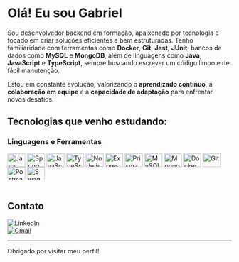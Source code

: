 # Olá! Eu sou Gabriel

Sou desenvolvedor backend em formação, apaixonado por tecnologia e focado em criar soluções eficientes e bem estruturadas. Tenho familiaridade com ferramentas como **Docker**, **Git**, **Jest**, **JUnit**, bancos de dados como **MySQL** e **MongoDB**, além de linguagens como **Java**, **JavaScript** e **TypeScript**, sempre buscando escrever um código limpo e de fácil manutenção.

Estou em constante evolução, valorizando o **aprendizado contínuo**, a **colaboração em equipe** e a **capacidade de adaptação** para enfrentar novos desafios.

## Tecnologias que venho estudando:

### Linguagens e Ferramentas
<div style="display: inline_block">
  <img align="center" alt="Java" height="30" width="40" src="https://cdn.jsdelivr.net/gh/devicons/devicon/icons/java/java-original.svg" />
  <img align="center" alt="Spring" height="30" width="40" src="https://cdn.jsdelivr.net/gh/devicons/devicon/icons/spring/spring-original.svg" />
  <img align="center" alt="JavaScript" height="30" width="40" src="https://cdn.jsdelivr.net/gh/devicons/devicon/icons/javascript/javascript-original.svg" />
  <img align="center" alt="TypeScript" height="30" width="40" src="https://cdn.jsdelivr.net/gh/devicons/devicon/icons/typescript/typescript-original.svg" />
  <img align="center" alt="Node.js" height="30" width="40" src="https://cdn.jsdelivr.net/gh/devicons/devicon/icons/nodejs/nodejs-original.svg" />
  <img align="center" alt="Express" height="30" width="40" src="https://cdn.jsdelivr.net/gh/devicons/devicon/icons/express/express-original.svg" />
  <img align="center" alt="Prisma" height="30" width="40" src="https://cdn.jsdelivr.net/gh/devicons/devicon/icons/prisma/prisma-original.svg" />
  <img align="center" alt="MySQL" height="30" width="40" src="https://cdn.jsdelivr.net/gh/devicons/devicon/icons/mysql/mysql-original.svg" />
  <img align="center" alt="MongoDB" height="30" width="40" src="https://cdn.jsdelivr.net/gh/devicons/devicon/icons/mongodb/mongodb-original.svg" />
  <img align="center" alt="Docker" height="30" width="40" src="https://cdn.jsdelivr.net/gh/devicons/devicon/icons/docker/docker-original.svg" />
  <img align="center" alt="Git" height="30" width="40" src="https://cdn.jsdelivr.net/gh/devicons/devicon/icons/git/git-original.svg" />
  <img align="center" alt="Postman" height="30" width="40" src="https://www.svgrepo.com/show/354202/postman-icon.svg" />
  <img align="center" alt="Swagger" height="30" width="40" src="https://www.vectorlogo.zone/logos/swagger/swagger-icon.svg" />
</div>

<br />

## Contato

[![LinkedIn](https://img.shields.io/badge/LinkedIn-blue?style=for-the-badge&logo=linkedin&logoColor=white)](https://www.linkedin.com/in/gabriel-de-souza-vaz-140867219)  
[![Gmail](https://img.shields.io/badge/Gmail-red?style=for-the-badge&logo=gmail&logoColor=white)](mailto:gabrielgaasouzaofs@gmail.com)

---

Obrigado por visitar meu perfil!
